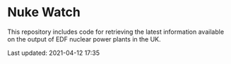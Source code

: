 # Nuke Watch

This repository includes code for retrieving the latest information available on the output of EDF nuclear power plants in the UK.

Last updated: 2021-04-12 17:35